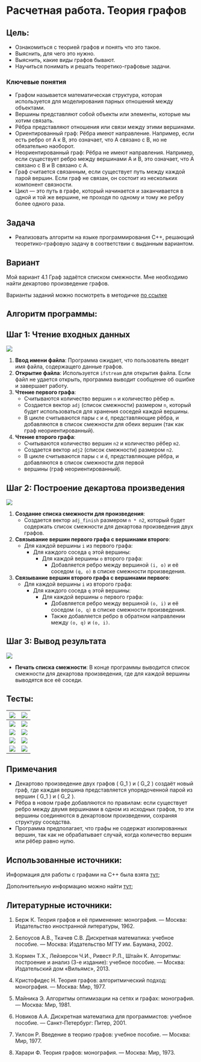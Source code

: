 # Расчетная работа. Теория графов
## Цель:
- Ознакомиться с теорией графов и понять что это такое.
- Выяснить, для чего это нужно.
- Выяснить, какие виды графов бывают.
- Научиться понимать и решать теоретико-графовые задачи.
### Ключевые понятия
- Графом называется математическая структура, которая используется для моделирования парных отношений между объектами.
- Вершины представляют собой объекты или элементы, которые мы хотим связать.
- Рёбра представляют отношения или связи между этими вершинами.
- Ориентированный граф: Рёбра имеют направление. Например, если есть ребро от A к B, это означает, что A связано с B, но не обязательно наоборот.
- Неориентированный граф: Рёбра не имеют направления. Например, если существует ребро между вершинами A и B, это означает, что A связано с B и B связано с A.
- Граф считается связанным, если существует путь между каждой парой вершин. Если граф не связан, он состоит из нескольких компонент связности.
- Цикл — это путь в графе, который начинается и заканчивается в одной и той же вершине, не проходя по одному и тому же ребру более одного раза.
 ## Задача
  - Реализовать алгоритм на языке программирования C++, решающий теоретико-графовую задачу в соответствии с выданным вариантом.
## Вариант
Мой вариант 4.1 Граф задаётся списком смежности. Мне необходимо найти декартово произведение графов.

Варианты заданий можно посмотреть в методичке [по ссылке](https://drive.google.com/file/d/1-rSQZex8jW-2DlY2kko18gU1oUAtEGHl/view)

## Алгоритм программы:

## Шаг 1: Чтение входных данных

![](1.png)

1. **Ввод имени файла**: Программа ожидает, что пользователь введет имя файла, содержащего данные графов.
2. **Открытие файла**: Используется `ifstream` для открытия файла. Если файл не удается открыть, программа выводит сообщение об ошибке и завершает работу.
3. **Чтение первого графа**:
   - Считываются количество вершин `n` и количество рёбер `m`.
   - Создается вектор `adj` (список смежности) размером `n`, который будет использоваться для хранения соседей каждой вершины.
   - В цикле считываются пары `c` и `d`, представляющие рёбра, и добавляются в список смежности для обеих вершин (так как граф неориентированный).
4. **Чтение второго графа**:
   - Считываются количество вершин `n2` и количество рёбер `m2`.
   - Создается вектор `adj2` (список смежности) размером `n2`.
   - В цикле считываются пары `c` и `d`, представляющие рёбра, и добавляются в список смежности для первой
   - вершины (граф неориентированный).

## Шаг 2: Построение декартова произведения
![](изображение.png)

1. **Создание списка смежности для произведения**:
   - Создается вектор `adj_finish` размером `n * n2`, который будет содержать список смежности для декартова произведения двух графов.
2. **Связывание вершин первого графа с вершинами второго**:
   - Для каждой вершины `i` из первого графа:
     - Для каждого соседа `q` этой вершины:
       - Для каждой вершины `o` второго графа:
         - Добавляется ребро между вершиной `(i, o)` и её соседом `(q, o)` в списке смежности произведения.
3. **Связывание вершин второго графа с вершинами первого**:
   - Для каждой вершины `i` из второго графа:
     - Для каждого соседа `q` этой вершины:
       - Для каждой вершины `o` первого графа:
         - Добавляется ребро между вершиной `(o, i)` и её соседом `(o, q)` в списке смежности произведения.
         - Также добавляется ребро в обратном направлении между `(o, q)` и `(o, i)`.

## Шаг 3: Вывод результата
![](3.png)
- **Печать списка смежности**: В конце программы выводится список смежности для декартова произведения, где для каждой вершины выводятся все её соседи.

## Тесты:

| ![](tt.png)  | ![](t.png)   |
|--------------|---------------|
| ![](tt1.png) | ![](t1.png)  |
| ![](tt2.png) | ![](t2.png)  |
| ![](tt3.png) | ![](t3.png)  |
| ![](tt4.png) | ![](t4.png)  |
## Примечания

- Декартово произведение двух графов \( G_1 \) и \( G_2 \) создаёт новый граф, где каждая вершина представляется упорядоченной парой из вершин \( G_1 \) и \( G_2 \).
- Рёбра в новом графе добавляются по правилам: если существует ребро между двумя вершинами в одном из исходных графов, то эти вершины соединяются в декартовом произведении, сохраняя структуру соседства.
- Программа предполагает, что графы не содержат изолированных вершин, так как не обрабатывает случай, когда количество вершин или рёбер равно нулю.

## Использованные источники:

Информация для работы с графами на C++ была взята [тут](https://brestprog.by/topics/);

Дополнительную информацию можно найти [тут](https://habr.com/ru/companies/otus/articles/568026/);

## Литературные источники:

1. Берж К. Теория графов и её применение: монография. — Москва: Издательство иностранной литературы, 1962.

2. Белоусов А.В., Ткачев С.В. Дискретная математика: учебное пособие. — Москва: Издательство МГТУ им. Баумана, 2002.

3. Кормен Т.Х., Лейзерсон Ч.И., Ривест Р.Л., Штайн К. Алгоритмы: построение и анализ (3-е издание): учебное пособие. — Москва: Издательский дом «Вильямс», 2013.

4. Кристофидес Н. Теория графов: алгоритмический подход: монография. — Москва: Мир, 1977.

5. Майника Э. Алгоритмы оптимизации на сетях и графах: монография. — Москва: Мир, 1981.

6. Новиков А.A. Дискретная математика для программистов: учебное пособие. — Санкт-Петербург: Питер, 2001.

7. Уилсон Р. Введение в теорию графов: учебное пособие. — Москва: Мир, 1977.

8. Харари Ф. Теория графов: монография. — Москва: Мир, 1973.

